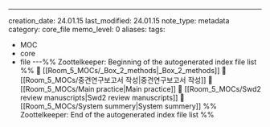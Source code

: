 ---
creation_date: 24.01.15
last_modified: 24.01.15
note_type: metadata
category: core_file
memo_level: 0
aliases: 
tags:
  - MOC
  - core
  - file
---%% Zoottelkeeper: Beginning of the autogenerated index file list  %%
📄 [[Room_5_MOCs/_Box_2_methods|_Box_2_methods]]
📄 [[Room_5_MOCs/중견연구보고서 작성|중견연구보고서 작성]]
📄 [[Room_5_MOCs/Main practice|Main practice]]
📄 [[Room_5_MOCs/Swd2 review manuscripts|Swd2 review manuscripts]]
📄 [[Room_5_MOCs/System summery|System summery]]
%% Zoottelkeeper: End of the autogenerated index file list  %%
